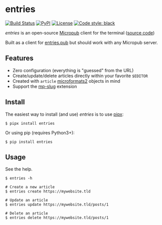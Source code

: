 # entries

<a href="https://builds.sr.ht/~tsileo/entries?"><img src="https://builds.sr.ht/~tsileo/entries" alt="Build Status"></a>
<a href="https://pypi.python.org/pypi/entries/"><img alt="PyPI" src="https://img.shields.io/pypi/v/entries.svg?color=blue"></a>
<a href="https://git.sr.ht/~tsileo/entries/tree/master/LICENSE"><img src="https://img.shields.io/badge/license-ISC-red.svg?style=flat" alt="License"></a>
<a href="https://github.com/ambv/black"><img alt="Code style: black" src="https://img.shields.io/badge/code%20style-black-000000.svg"></a>

_entries_ is an open-source [Micropub](https://www.w3.org/TR/micropub/) client for the terminal ([source code](https://git.sr.ht/~tsileo/entries))

Built as a client for [entries.pub](https://github.com/tsileo/entries.pub) but should work with any Micropub server.


## Features

 - Zero configuration (everything is "guessed" from the URL)
 - Create/update/delete articles directly within your favorite `$EDITOR`
 - Created with `article` [microformats2](http://microformats.org/wiki/microformats2) objects in mind
 - Support the [mp-slug](https://indieweb.org/Micropub-extensions#Slug) extension


## Install

The easiest way to install (and use) _entries_ is to use [pipx](https://pipxproject.github.io/pipx/):

    $ pipx install entries

Or using pip (requires Python3+):

    $ pip install entries


## Usage

See the help.

    $ entries -h

    # Create a new article
    $ entries create https://mywebsite.tld

    # Update an article
    $ entries update https://mywebsite.tld/posts/1

    # Delete an article
    $ entries delete https://mywebsite.tld/posts/1
